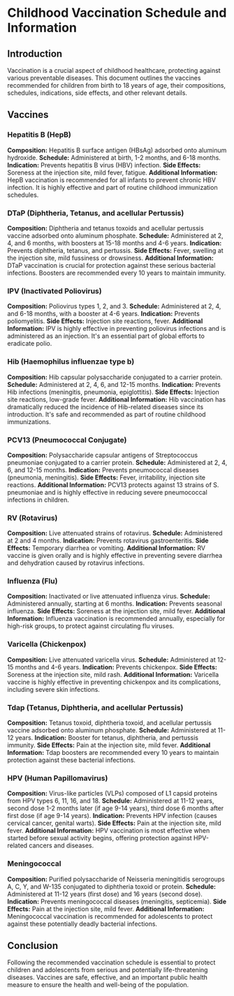 # Childhood Vaccination Schedule and Information

## Introduction
Vaccination is a crucial aspect of childhood healthcare, protecting against various preventable diseases. This document outlines the vaccines recommended for children from birth to 18 years of age, their compositions, schedules, indications, side effects, and other relevant details.

## Vaccines

### Hepatitis B (HepB)
**Composition:** Hepatitis B surface antigen (HBsAg) adsorbed onto aluminum hydroxide.
**Schedule:** Administered at birth, 1-2 months, and 6-18 months.
**Indication:** Prevents hepatitis B virus (HBV) infection.
**Side Effects:** Soreness at the injection site, mild fever, fatigue.
**Additional Information:** HepB vaccination is recommended for all infants to prevent chronic HBV infection. It is highly effective and part of routine childhood immunization schedules.

### DTaP (Diphtheria, Tetanus, and acellular Pertussis)
**Composition:** Diphtheria and tetanus toxoids and acellular pertussis vaccine adsorbed onto aluminum phosphate.
**Schedule:** Administered at 2, 4, and 6 months, with boosters at 15-18 months and 4-6 years.
**Indication:** Prevents diphtheria, tetanus, and pertussis.
**Side Effects:** Fever, swelling at the injection site, mild fussiness or drowsiness.
**Additional Information:** DTaP vaccination is crucial for protection against these serious bacterial infections. Boosters are recommended every 10 years to maintain immunity.

### IPV (Inactivated Poliovirus)
**Composition:** Poliovirus types 1, 2, and 3.
**Schedule:** Administered at 2, 4, and 6-18 months, with a booster at 4-6 years.
**Indication:** Prevents poliomyelitis.
**Side Effects:** Injection site reactions, fever.
**Additional Information:** IPV is highly effective in preventing poliovirus infections and is administered as an injection. It's an essential part of global efforts to eradicate polio.

### Hib (Haemophilus influenzae type b)
**Composition:** Hib capsular polysaccharide conjugated to a carrier protein.
**Schedule:** Administered at 2, 4, 6, and 12-15 months.
**Indication:** Prevents Hib infections (meningitis, pneumonia, epiglottitis).
**Side Effects:** Injection site reactions, low-grade fever.
**Additional Information:** Hib vaccination has dramatically reduced the incidence of Hib-related diseases since its introduction. It's safe and recommended as part of routine childhood immunizations.

### PCV13 (Pneumococcal Conjugate)
**Composition:** Polysaccharide capsular antigens of Streptococcus pneumoniae conjugated to a carrier protein.
**Schedule:** Administered at 2, 4, 6, and 12-15 months.
**Indication:** Prevents pneumococcal diseases (pneumonia, meningitis).
**Side Effects:** Fever, irritability, injection site reactions.
**Additional Information:** PCV13 protects against 13 strains of S. pneumoniae and is highly effective in reducing severe pneumococcal infections in children.

### RV (Rotavirus)
**Composition:** Live attenuated strains of rotavirus.
**Schedule:** Administered at 2 and 4 months.
**Indication:** Prevents rotavirus gastroenteritis.
**Side Effects:** Temporary diarrhea or vomiting.
**Additional Information:** RV vaccine is given orally and is highly effective in preventing severe diarrhea and dehydration caused by rotavirus infections.

### Influenza (Flu)
**Composition:** Inactivated or live attenuated influenza virus.
**Schedule:** Administered annually, starting at 6 months.
**Indication:** Prevents seasonal influenza.
**Side Effects:** Soreness at the injection site, mild fever.
**Additional Information:** Influenza vaccination is recommended annually, especially for high-risk groups, to protect against circulating flu viruses.

### Varicella (Chickenpox)
**Composition:** Live attenuated varicella virus.
**Schedule:** Administered at 12-15 months and 4-6 years.
**Indication:** Prevents chickenpox.
**Side Effects:** Soreness at the injection site, mild rash.
**Additional Information:** Varicella vaccine is highly effective in preventing chickenpox and its complications, including severe skin infections.

### Tdap (Tetanus, Diphtheria, and acellular Pertussis)
**Composition:** Tetanus toxoid, diphtheria toxoid, and acellular pertussis vaccine adsorbed onto aluminum phosphate.
**Schedule:** Administered at 11-12 years.
**Indication:** Booster for tetanus, diphtheria, and pertussis immunity.
**Side Effects:** Pain at the injection site, mild fever.
**Additional Information:** Tdap boosters are recommended every 10 years to maintain protection against these bacterial infections.

### HPV (Human Papillomavirus)
**Composition:** Virus-like particles (VLPs) composed of L1 capsid proteins from HPV types 6, 11, 16, and 18.
**Schedule:** Administered at 11-12 years, second dose 1-2 months later (if age 9-14 years), third dose 6 months after first dose (if age 9-14 years).
**Indication:** Prevents HPV infection (causes cervical cancer, genital warts).
**Side Effects:** Pain at the injection site, mild fever.
**Additional Information:** HPV vaccination is most effective when started before sexual activity begins, offering protection against HPV-related cancers and diseases.

### Meningococcal
**Composition:** Purified polysaccharide of Neisseria meningitidis serogroups A, C, Y, and W-135 conjugated to diphtheria toxoid or protein.
**Schedule:** Administered at 11-12 years (first dose) and 16 years (second dose).
**Indication:** Prevents meningococcal diseases (meningitis, septicemia).
**Side Effects:** Pain at the injection site, mild fever.
**Additional Information:** Meningococcal vaccination is recommended for adolescents to protect against these potentially deadly bacterial infections.

## Conclusion
Following the recommended vaccination schedule is essential to protect children and adolescents from serious and potentially life-threatening diseases. Vaccines are safe, effective, and an important public health measure to ensure the health and well-being of the population.

